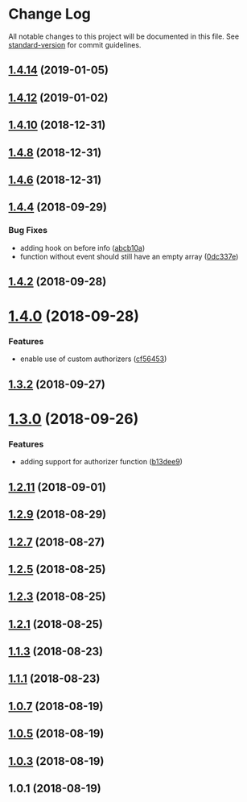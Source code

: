 # Change Log

All notable changes to this project will be documented in this file. See [standard-version](https://github.com/conventional-changelog/standard-version) for commit guidelines.

<a name="1.4.14"></a>
## [1.4.14](https://github.com/davidecavaliere/serverless-apigator/compare/v1.4.12...v1.4.14) (2019-01-05)



<a name="1.4.12"></a>
## [1.4.12](https://github.com/davidecavaliere/serverless-apigator/compare/v1.4.10...v1.4.12) (2019-01-02)



<a name="1.4.10"></a>
## [1.4.10](https://github.com/davidecavaliere/serverless-apigator/compare/v1.4.8...v1.4.10) (2018-12-31)



<a name="1.4.8"></a>
## [1.4.8](https://github.com/davidecavaliere/serverless-apigator/compare/v1.4.6...v1.4.8) (2018-12-31)



<a name="1.4.6"></a>
## [1.4.6](https://github.com/davidecavaliere/serverless-apigator/compare/v1.4.4...v1.4.6) (2018-12-31)



<a name="1.4.4"></a>
## [1.4.4](https://github.com/davidecavaliere/serverless-apigator/compare/v1.4.2...v1.4.4) (2018-09-29)


### Bug Fixes

* adding hook on before info ([abcb10a](https://github.com/davidecavaliere/serverless-apigator/commit/abcb10a))
* function without event should still have an empty array ([0dc337e](https://github.com/davidecavaliere/serverless-apigator/commit/0dc337e))



<a name="1.4.2"></a>
## [1.4.2](https://github.com/davidecavaliere/serverless-apigator/compare/v1.4.0...v1.4.2) (2018-09-28)



<a name="1.4.0"></a>
# [1.4.0](https://github.com/davidecavaliere/serverless-apigator/compare/v1.3.2...v1.4.0) (2018-09-28)


### Features

* enable use of custom authorizers ([cf56453](https://github.com/davidecavaliere/serverless-apigator/commit/cf56453))



<a name="1.3.2"></a>
## [1.3.2](https://github.com/davidecavaliere/serverless-apigator/compare/v1.3.0...v1.3.2) (2018-09-27)



<a name="1.3.0"></a>
# [1.3.0](https://github.com/davidecavaliere/serverless-apigator/compare/v1.2.11...v1.3.0) (2018-09-26)


### Features

* adding support for authorizer function ([b13dee9](https://github.com/davidecavaliere/serverless-apigator/commit/b13dee9))



<a name="1.2.11"></a>
## [1.2.11](https://github.com/davidecavaliere/serverless-apigator/compare/v1.2.9...v1.2.11) (2018-09-01)



<a name="1.2.9"></a>
## [1.2.9](https://github.com/davidecavaliere/serverless-apigator/compare/v1.2.7...v1.2.9) (2018-08-29)



<a name="1.2.7"></a>
## [1.2.7](https://github.com/davidecavaliere/serverless-apigator/compare/v1.2.5...v1.2.7) (2018-08-27)



<a name="1.2.5"></a>
## [1.2.5](https://github.com/davidecavaliere/serverless-apigator/compare/v1.2.3...v1.2.5) (2018-08-25)



<a name="1.2.3"></a>
## [1.2.3](https://github.com/davidecavaliere/serverless-apigator/compare/v1.2.1...v1.2.3) (2018-08-25)



<a name="1.2.1"></a>
## [1.2.1](https://github.com/davidecavaliere/serverless-apigator/compare/v1.1.3...v1.2.1) (2018-08-25)



<a name="1.1.3"></a>
## [1.1.3](https://github.com/davidecavaliere/serverless-apigator/compare/v1.1.1...v1.1.3) (2018-08-23)



<a name="1.1.1"></a>
## [1.1.1](https://github.com/davidecavaliere/serverless-apigator/compare/v1.0.7...v1.1.1) (2018-08-23)



<a name="1.0.7"></a>
## [1.0.7](https://github.com/davidecavaliere/serverless-apigator/compare/v1.0.5...v1.0.7) (2018-08-19)



<a name="1.0.5"></a>
## [1.0.5](https://github.com/davidecavaliere/serverless-apigator/compare/v1.0.3...v1.0.5) (2018-08-19)



<a name="1.0.3"></a>
## [1.0.3](https://github.com/davidecavaliere/serverless-apigator/compare/v1.0.1...v1.0.3) (2018-08-19)



<a name="1.0.1"></a>
## 1.0.1 (2018-08-19)
